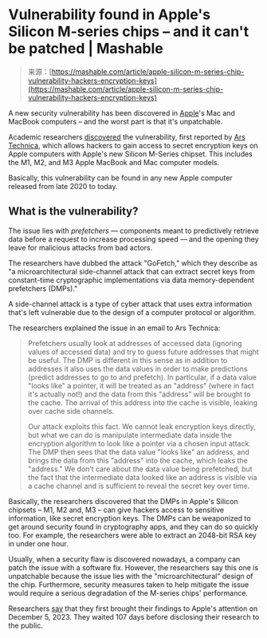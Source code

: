 <!--yml
category: 未分类
date: 2024-05-29 12:37:26
-->

# Vulnerability found in Apple's Silicon M-series chips – and it can't be patched | Mashable

> 来源：[https://mashable.com/article/apple-silicon-m-series-chip-vulnerability-hackers-encryption-keys](https://mashable.com/article/apple-silicon-m-series-chip-vulnerability-hackers-encryption-keys)

A new security vulnerability has been discovered in [Apple](https://mashable.com/category/apple)'s Mac and MacBook computers – and the worst part is that it's unpatchable.

Academic researchers [discovered](https://gofetch.fail/files/gofetch.pdf "(opens in a new window)") the vulnerability, first reported by [Ars Technica](https://arstechnica.com/security/2024/03/hackers-can-extract-secret-encryption-keys-from-apples-mac-chips/ "(opens in a new window)"), which allows hackers to gain access to secret encryption keys on Apple computers with Apple's new Silicon M-Series chipset. This includes the M1, M2, and M3 Apple MacBook and Mac computer models.  

Basically, this vulnerability can be found in any new Apple computer released from late 2020 to today.

## **What is the vulnerability?**

The issue lies with *prefetchers* — components meant to predictively retrieve data before a request to increase processing speed — and the opening they leave for malicious attacks from bad actors.

The researchers have dubbed the attack "GoFetch," which they describe as "a microarchitectural side-channel attack that can extract secret keys from constant-time cryptographic implementations via data memory-dependent prefetchers (DMPs)." 

A side-channel attack is a type of cyber attack that uses extra information that's left vulnerable due to the design of a computer protocol or algorithm.

The researchers explained the issue in an email to Ars Technica:

> Prefetchers usually look at addresses of accessed data (ignoring values of accessed data) and try to guess future addresses that might be useful. The DMP is different in this sense as in addition to addresses it also uses the data values in order to make predictions (predict addresses to go to and prefetch). In particular, if a data value "looks like" a pointer, it will be treated as an "address" (where in fact it's actually not!) and the data from this "address" will be brought to the cache. The arrival of this address into the cache is visible, leaking over cache side channels. 
> 
> Our attack exploits this fact. We cannot leak encryption keys directly, but what we can do is manipulate intermediate data inside the encryption algorithm to look like a pointer via a chosen input attack. The DMP then sees that the data value "looks like" an address, and brings the data from this "address" into the cache, which leaks the "address." We don’t care about the data value being prefetched, but the fact that the intermediate data looked like an address is visible via a cache channel and is sufficient to reveal the secret key over time.

Basically, the researchers discovered that the DMPs in Apple's Silicon chipsets – M1, M2 and, M3 – can give hackers access to sensitive information, like secret encryption keys. The DMPs can be weaponized to get around security found in cryptography apps, and they can do so quickly too. For example, the researchers were able to extract an 2048-bit RSA key in under one hour.

Usually, when a security flaw is discovered nowadays, a company can patch the issue with a software fix. However, the researchers say this one is unpatchable because the issue lies with the "microarchitectural" design of the chip. Furthermore, security measures taken to help mitigate the issue would require a serious degradation of the M-series chips' performance.

Researchers [say](https://gofetch.fail/ "(opens in a new window)") that they first brought their findings to Apple's attention on December 5, 2023\. They waited 107 days before disclosing their research to the public.